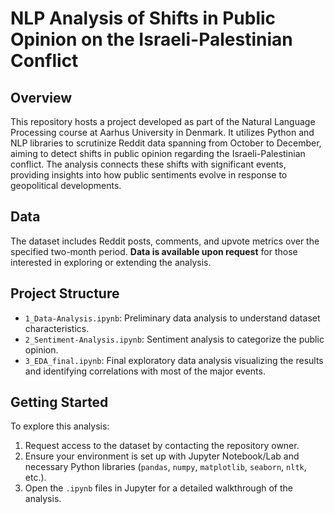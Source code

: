 # NLP Analysis of Shifts in Public Opinion on the Israeli-Palestinian Conflict

## Overview
This repository hosts a project developed as part of the Natural Language Processing course at Aarhus University in Denmark. It utilizes Python and NLP libraries to scrutinize Reddit data spanning from October to December, aiming to detect shifts in public opinion regarding the Israeli-Palestinian conflict. The analysis connects these shifts with significant events, providing insights into how public sentiments evolve in response to geopolitical developments.

## Data
The dataset includes Reddit posts, comments, and upvote metrics over the specified two-month period. **Data is available upon request** for those interested in exploring or extending the analysis.

## Project Structure
- `1_Data-Analysis.ipynb`: Preliminary data analysis to understand dataset characteristics.
- `2_Sentiment-Analysis.ipynb`: Sentiment analysis to categorize the public opinion.
- `3_EDA_final.ipynb`: Final exploratory data analysis visualizing the results and identifying correlations with most of the major events.

## Getting Started
To explore this analysis:
1. Request access to the dataset by contacting the repository owner.
2. Ensure your environment is set up with Jupyter Notebook/Lab and necessary Python libraries (`pandas`, `numpy`, `matplotlib`, `seaborn`, `nltk`, etc.).
3. Open the `.ipynb` files in Jupyter for a detailed walkthrough of the analysis.
